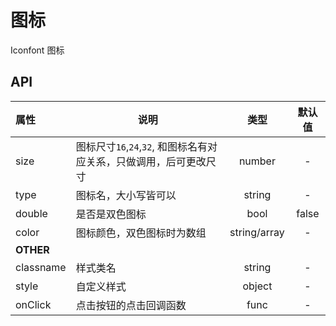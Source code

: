 # 图标

Iconfont 图标

## API

| 属性        | 说明                                |   类型   |   默认值   |
| :-------- | --------------------------------- | :----: | :-----: |
| size     | 图标尺寸`16`,`24`,`32`, 和图标名有对应关系，只做调用，后可更改尺寸 | number | - |
| type     | 图标名，大小写皆可以                | string | - |
| double     | 是否是双色图标                | bool | false |
| color     | 图标颜色，双色图标时为数组                | string/array | - |
| **OTHER** |                                   |        |         |
| classname | 样式类名                              | string |    -    |
| style     | 自定义样式                             | object |    -    |
| onClick   | 点击按钮的点击回调函数                       |  func  |    -    |
